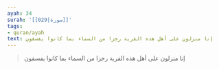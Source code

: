 ```yaml
---
ayah: 34
surah: '[[029|سورة]]'
tags:
- quran/ayah
text: إنا منزلون على أهل هذه القرية رجزا من السماء بما كانوا يفسقون
---
```

> إنا منزلون على أهل هذه القرية رجزا من السماء بما كانوا يفسقون
